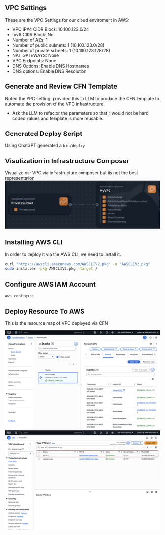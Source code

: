 ## VPC Settings

These are the VPC Settings for our cloud enviroment in AWS:

- VPC IPV4 CIDR Block: 10.100.123.0/24
- Ipv6 CIDR Block: No
- Number of AZs: 1
- Number of public subnets: 1 (10.100.123.0/28)
- Number of private subnets: 1 (10.100.123.128/28)
- NAT GATEWAYS: None
- VPC Endpoints: None
- DNS Options: Enable DNS Hostnames
- DNS options: Enable DNS Resolution

## Generate and Review CFN Template

Noted the VPC setting, provided this to LLM to produce the CFN template to automate the provision of the VPC infrastructure.

- Ask the LLM to refactor the parameters so that it would not be hard coded values and template is more reusable.

## Generated Deploy Script

Using ChatGPT generated a `bin/deploy`

## Visulization in Infrastructure Composer

Visualize our VPC via infrastructure composer but its not the best representation
![](./assets/aws_infra_composer.png)

## Installing AWS CLI

In order to deploy it via the AWS CLI, we need to install it.

```sh
curl "https://awscli.amazonaws.com/AWSCLIV2.pkg" -o "AWSCLIV2.pkg"
sudo installer -pkg AWSCLIV2.pkg -target /
```

## Configure AWS IAM Account
```sh
aws configure
```

## Deploy Resource To AWS

This is the resource map of VPC deployed via CFN

![](./assets/aws_cfn.png)
![](./assets/aws_resource_map.png)